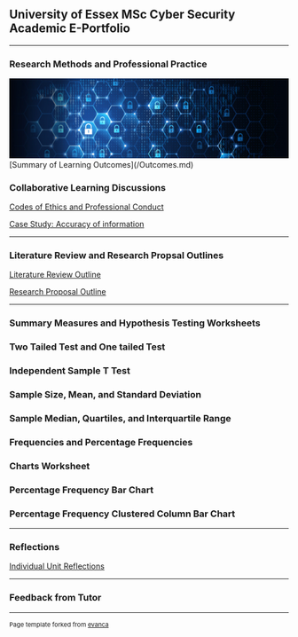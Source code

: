## University of Essex MSc Cyber Security Academic E-Portfolio

---

### Research Methods and Professional Practice ###  
<img src="images/network-security.jpeg"/>
[Summary of Learning Outcomes](/Outcomes.md)

### Collaborative Learning Discussions ### 
[Codes of Ethics and Professional Conduct](/disc1.md)


[Case Study: Accuracy of information](/scan.md)





---

### Literature Review and Research Propsal Outlines ###

[Literature Review Outline](/evaluation.md)


[Research Proposal Outline](/design.md)

---

### Summary Measures and Hypothesis Testing Worksheets ###

### Two Tailed Test and One tailed Test ###


### Independent Sample T Test ###


### Sample Size, Mean, and Standard Deviation ###


### Sample Median, Quartiles, and Interquartile Range ###



### Frequencies and Percentage Frequencies ###













### Charts Worksheet ###



### Percentage Frequency Bar Chart ###


### Percentage Frequency Clustered Column Bar Chart ###








---

### Reflections  ###

[Individual Unit Reflections](/exec.md)

---

### Feedback from Tutor  ###




























---
<p style="font-size:11px">Page template forked from <a href="https://github.com/evanca/quick-portfolio">evanca</a></p>
<!-- Remove above link if you don't want to attibute -->
